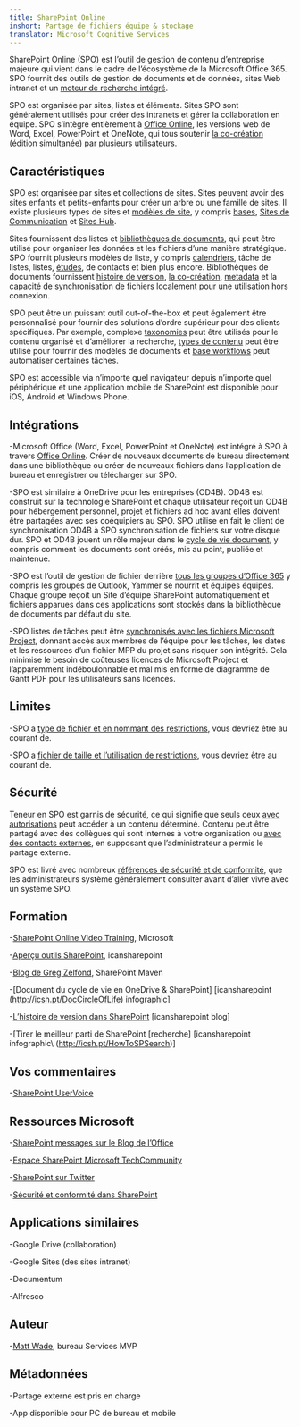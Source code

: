 ```yaml
---
title: SharePoint Online
inshort: Partage de fichiers équipe & stockage
translator: Microsoft Cognitive Services
---
```



SharePoint Online (SPO) est l’outil de gestion de contenu d’entreprise majeure qui vient dans le cadre de l’écosystème de la Microsoft Office 365. SPO fournit des outils de gestion de documents et de données, sites Web intranet et un [moteur de recherche intégré](http://icsh.pt/HowToSPSearch).

SPO est organisée par sites, listes et éléments. Sites SPO sont généralement utilisés pour créer des intranets et gérer la collaboration en équipe. SPO s’intègre entièrement à [Office Online](https://technet.microsoft.com/en-us/library/word-online-service-description.aspx), les versions web de Word, Excel, PowerPoint et OneNote, qui tous soutenir [la co-création](http://icsh.pt/CoAuthoring) (édition simultanée) par plusieurs utilisateurs.

Caractéristiques
---------

SPO est organisée par sites et collections de sites. Sites peuvent avoir des sites enfants et petits-enfants pour créer un arbre ou une famille de sites. Il existe plusieurs types de sites et [modèles de site](https://support.office.com/en-us/article/Using-templates-to-create-different-kinds-of-SharePoint-sites-449eccec-ff99-4cf3-b62e-dcfee37e8da4), y compris [bases](https://support.office.com/en-us/article/what-is-a-sharepoint-team-site-75545757-36c3-46a7-beed-0aaa74f0401e), [Sites de Communication](https://support.office.com/en-us/article/what-is-a-sharepoint-communication-site-94a33429-e580-45c3-a090-5512a8070732) et [Sites Hub](https://docs.microsoft.com/en-us/sharepoint/dev/features/hub-site/hub-site-overview).

Sites fournissent des listes et [bibliothèques de documents](http://icsh.pt/SPDocLibs), qui peut être utilisé pour organiser les données et les fichiers d’une manière stratégique. SPO fournit plusieurs modèles de liste, y compris [calendriers](https//icsh.pt/SPCalendars), tâche de listes, listes, [études](http://icsh.pt/SPSurveyIntro), de contacts et bien plus encore. Bibliothèques de documents fournissent [histoire de version](http://icsh.pt/VersionHistory), [la co-création](http://icsh.pt/CoAuthoring), [metadata](http://icsh.pt/MetadataGuide) et la capacité de synchronisation de fichiers localement pour une utilisation hors connexion.

SPO peut être un puissant outil out-of-the-box et peut également être personnalisé pour fournir des solutions d’ordre supérieur pour des clients spécifiques. Par exemple, complexe [taxonomies](http://sharepointmaven.com/2-ways-to-design-sharepoint-taxonomy-for-an-organization/) peut être utilisés pour le contenu organisé et d’améliorer la recherche, [types de contenu](https://technet.microsoft.com/en-us/library/cc262735.aspx) peut être utilisé pour fournir des modèles de documents et [base workflows](http://sharepointmaven.com/4-things-to-do-before-creating-a-workflow-in-sharepoint-and-office-365/) peut automatiser certaines tâches.

SPO est accessible via n’importe quel navigateur depuis n’importe quel périphérique et une application mobile de SharePoint est disponible pour iOS, Android et Windows Phone.

Intégrations
---------

-Microsoft Office (Word, Excel, PowerPoint et OneNote) est intégré à SPO à travers [Office Online](https://technet.microsoft.com/en-us/library/word-online-service-description.aspx). Créer de nouveaux documents de bureau directement dans une bibliothèque ou créer de nouveaux fichiers dans l’application de bureau et enregistrer ou télécharger sur SPO.

-SPO est similaire à OneDrive pour les entreprises (OD4B). OD4B est construit sur la technologie SharePoint et chaque utilisateur reçoit un OD4B pour hébergement personnel, projet et fichiers ad hoc avant elles doivent être partagées avec ses coéquipiers au SPO. SPO utilise en fait le client de synchronisation OD4B à SPO synchronisation de fichiers sur votre disque dur. SPO et OD4B jouent un rôle majeur dans le [cycle de vie document](http://icsh.pt/DocCircleOfLife), y compris comment les documents sont créés, mis au point, publiée et maintenue.

-SPO est l’outil de gestion de fichier derrière [tous les groupes d’Office 365](http://icsh.pt/O365groups) y compris les groupes de Outlook, Yammer se nourrit et équipes équipes. Chaque groupe reçoit un Site d’équipe SharePoint automatiquement et fichiers apparues dans ces applications sont stockés dans la bibliothèque de documents par défaut du site.

-SPO listes de tâches peut être [synchronisés avec les fichiers Microsoft Project](http://icsh.pt/MPPtoSharePoint), donnant accès aux membres de l’équipe pour les tâches, les dates et les ressources d’un fichier MPP du projet sans risquer son intégrité. Cela minimise le besoin de coûteuses licences de Microsoft Project et l’apparemment indéboulonnable et mal mis en forme de diagramme de Gantt PDF pour les utilisateurs sans licences.

Limites
---------

-SPO a [type de fichier et en nommant des restrictions](http://icsh.pt/SPFileTypeLimits), vous devriez être au courant de.

-SPO a [fichier de taille et l’utilisation de restrictions](http://icsh.pt/SPUseLimits), vous devriez être au courant de.

Sécurité
---------

Teneur en SPO est garnis de sécurité, ce qui signifie que seuls ceux [avec autorisations](http://icsh.pt/PermissionsInSP) peut accéder à un contenu déterminé. Contenu peut être partagé avec des collègues qui sont internes à votre organisation ou [avec des contacts externes](http://icsh.pt/ExternalSharing), en supposant que l’administrateur a permis le partage externe.

SPO est livré avec nombreux [références de sécurité et de conformité](https://blogs.technet.microsoft.com/wbaer/2017/03/13/security-and-compliance-in-sharepoint-online-and-onedrive-for-business/), que les administrateurs système généralement consulter avant d’aller vivre avec un système SPO.

Formation
---------

-[SharePoint Online Video Training](https://support.office.com/en-us/article/SharePoint-Online-video-training-cb8ef501-84db-4427-ac77-ec2009fb8e23?ui=en-US&rs=en-US&ad=US), Microsoft

-[Aperçu outils SharePoint](http://icansharepoint.com/tools), icansharepoint

-[Blog de Greg Zelfond](http://sharepointmaven.com/blog-sharepoint-best-practices/), SharePoint Maven

-[Document du cycle de vie en OneDrive & SharePoint] \[icansharepoint (http://icsh.pt/DocCircleOfLife)
    infographic\]

-[L’histoire de version dans SharePoint](http://icsh.pt/VersionHistory)
    \[icansharepoint blog\]

-[Tirer le meilleur parti de SharePoint
    [recherche] \[icansharepoint infographic\ (http://icsh.pt/HowToSPSearch)]

Vos commentaires
---------

-[SharePoint UserVoice](https://sharepoint.uservoice.com/)

Ressources Microsoft
---------

-[SharePoint messages sur le Blog de l’Office](https://blogs.office.com/en-us/sharepoint/)

-[Espace SharePoint Microsoft TechCommunity](https://techcommunity.microsoft.com/t5/SharePoint/bd-p/SharePoint_General)

-[SharePoint sur Twitter](https://twitter.com/sharepoint)

-[Sécurité et conformité dans SharePoint](https://blogs.technet.microsoft.com/wbaer/2017/03/13/security-and-compliance-in-sharepoint-online-and-onedrive-for-business/)


Applications similaires
--------------------

-Google Drive (collaboration)

-Google Sites (des sites intranet)

-Documentum

-Alfresco

Auteur
---------

-[Matt Wade](https://www.linkedin.com/in/thatmattwade/), bureau Services MVP

Métadonnées
--------

-Partage externe est pris en charge

-App disponible pour PC de bureau et mobile

